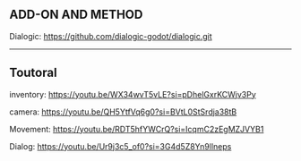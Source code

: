 ADD-ON AND METHOD
----------------------------------------

Dialogic: https://github.com/dialogic-godot/dialogic.git

----------------------------------------

Toutoral
----------------------------------------

inventory: https://youtu.be/WX34wvT5vLE?si=pDhelGxrKCWjv3Py

camera: https://youtu.be/QH5YtfVq6g0?si=BVtL0StSrdja38tB

Movement: https://youtu.be/RDT5hfYWCrQ?si=IcqmC2zEgMZJVYB1

Dialog: https://youtu.be/Ur9j3c5_of0?si=3G4d5Z8Yn9llneps
